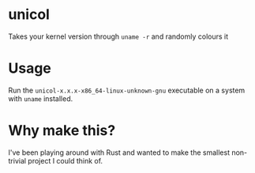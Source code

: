 # unicol
Takes your kernel version through `uname -r` and randomly colours it

# Usage
Run the `unicol-x.x.x-x86_64-linux-unknown-gnu` executable on a system with `uname` installed.

# Why make this?
I've been playing around with Rust and wanted to make the smallest non-trivial project I could think of.
